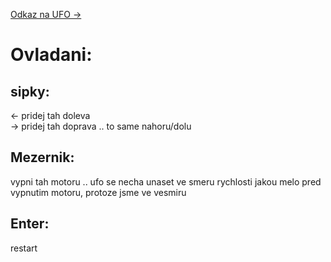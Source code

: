 [Odkaz na UFO ->](http://ufo.surge.sh)

# Ovladani:

## sipky:
<- pridej tah doleva <br>
-> pridej tah doprava .. to same nahoru/dolu

## Mezernik:
vypni tah motoru .. ufo se necha unaset ve smeru rychlosti jakou melo pred
vypnutim motoru, protoze jsme ve vesmiru

## Enter:
restart